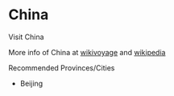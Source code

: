 # China

Visit China

More info of China at [wikivoyage](https://en.wikivoyage.org/wiki/China) and [wikipedia](https://en.wikipedia.org/wiki/China)

Recommended Provinces/Cities
- Beijing